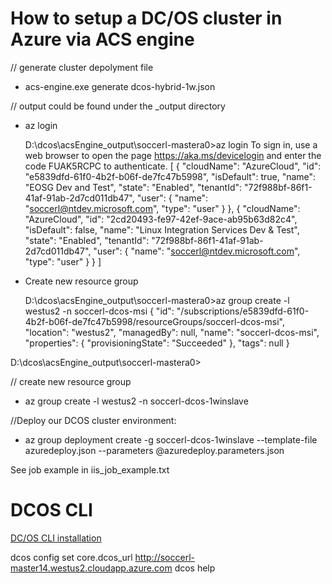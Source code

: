 
# How to setup a DC/OS cluster in Azure via ACS engine 

// generate cluster depolyment file

- acs-engine.exe generate dcos-hybrid-1w.json

// output could be found under the _output directory

- az login

     D:\dcos\acsEngine\_output\soccerl-mastera0>az login
     To sign in, use a web browser to open the page https://aka.ms/devicelogin and enter the code FUAK5RCPC to authenticate.
     [
       {
         "cloudName": "AzureCloud",
         "id": "e5839dfd-61f0-4b2f-b06f-de7fc47b5998",
         "isDefault": true,
         "name": "EOSG Dev and Test",
         "state": "Enabled",
         "tenantId": "72f988bf-86f1-41af-91ab-2d7cd011db47",
         "user": {
           "name": "soccerl@ntdev.microsoft.com",
           "type": "user"
         }
       },
       {
         "cloudName": "AzureCloud",
         "id": "2cd20493-fe97-42ef-9ace-ab95b63d82c4",
         "isDefault": false,
         "name": "Linux Integration Services Dev & Test",
         "state": "Enabled",
         "tenantId": "72f988bf-86f1-41af-91ab-2d7cd011db47",
         "user": {
           "name": "soccerl@ntdev.microsoft.com",
           "type": "user"
         }
       }
     ]

- Create new resource group

  D:\dcos\acsEngine\_output\soccerl-mastera0>az group create -l westus2 -n soccerl-dcos-msi
      {
        "id": "/subscriptions/e5839dfd-61f0-4b2f-b06f-de7fc47b5998/resourceGroups/soccerl-dcos-msi",
        "location": "westus2",
        "managedBy": null,
        "name": "soccerl-dcos-msi",
        "properties": {
          "provisioningState": "Succeeded"
        },
        "tags": null
      }

D:\dcos\acsEngine\_output\soccerl-mastera0>


// create new resource group
- az group create -l westus2 -n soccerl-dcos-1winslave 
 
//Deploy our DCOS cluster environment: 

- az group deployment create -g soccerl-dcos-1winslave --template-file azuredeploy.json --parameters @azuredeploy.parameters.json  


See job example in iis_job_example.txt


# DCOS CLI

[DC/OS CLI installation](https://dcos.io/docs/1.9/cli/install/#windows)

dcos config set core.dcos_url http://soccerl-master14.westus2.cloudapp.azure.com
dcos help
